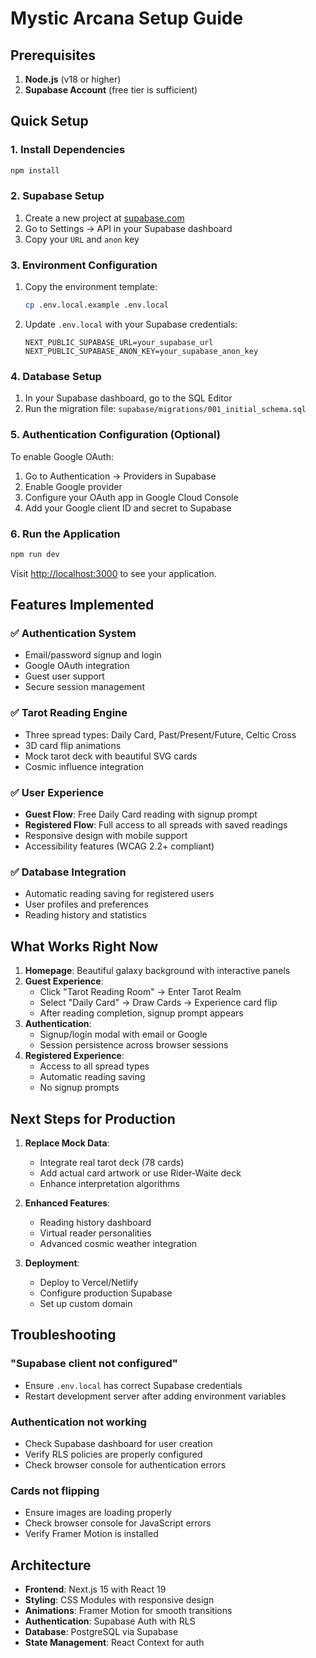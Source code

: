 # Mystic Arcana Setup Guide

## Prerequisites

1. **Node.js** (v18 or higher)
2. **Supabase Account** (free tier is sufficient)

## Quick Setup

### 1. Install Dependencies

```bash
npm install
```

### 2. Supabase Setup

1. Create a new project at [supabase.com](https://supabase.com)
2. Go to Settings → API in your Supabase dashboard
3. Copy your `URL` and `anon` key

### 3. Environment Configuration

1. Copy the environment template:

   ```bash
   cp .env.local.example .env.local
   ```

2. Update `.env.local` with your Supabase credentials:
   ```
   NEXT_PUBLIC_SUPABASE_URL=your_supabase_url
   NEXT_PUBLIC_SUPABASE_ANON_KEY=your_supabase_anon_key
   ```

### 4. Database Setup

1. In your Supabase dashboard, go to the SQL Editor
2. Run the migration file: `supabase/migrations/001_initial_schema.sql`

### 5. Authentication Configuration (Optional)

To enable Google OAuth:

1. Go to Authentication → Providers in Supabase
2. Enable Google provider
3. Configure your OAuth app in Google Cloud Console
4. Add your Google client ID and secret to Supabase

### 6. Run the Application

```bash
npm run dev
```

Visit [http://localhost:3000](http://localhost:3000) to see your application.

## Features Implemented

### ✅ Authentication System

- Email/password signup and login
- Google OAuth integration
- Guest user support
- Secure session management

### ✅ Tarot Reading Engine

- Three spread types: Daily Card, Past/Present/Future, Celtic Cross
- 3D card flip animations
- Mock tarot deck with beautiful SVG cards
- Cosmic influence integration

### ✅ User Experience

- **Guest Flow**: Free Daily Card reading with signup prompt
- **Registered Flow**: Full access to all spreads with saved readings
- Responsive design with mobile support
- Accessibility features (WCAG 2.2+ compliant)

### ✅ Database Integration

- Automatic reading saving for registered users
- User profiles and preferences
- Reading history and statistics

## What Works Right Now

1. **Homepage**: Beautiful galaxy background with interactive panels
2. **Guest Experience**:
   - Click "Tarot Reading Room" → Enter Tarot Realm
   - Select "Daily Card" → Draw Cards → Experience card flip
   - After reading completion, signup prompt appears
3. **Authentication**:
   - Signup/login modal with email or Google
   - Session persistence across browser sessions
4. **Registered Experience**:
   - Access to all spread types
   - Automatic reading saving
   - No signup prompts

## Next Steps for Production

1. **Replace Mock Data**:
   - Integrate real tarot deck (78 cards)
   - Add actual card artwork or use Rider-Waite deck
   - Enhance interpretation algorithms

2. **Enhanced Features**:
   - Reading history dashboard
   - Virtual reader personalities
   - Advanced cosmic weather integration

3. **Deployment**:
   - Deploy to Vercel/Netlify
   - Configure production Supabase
   - Set up custom domain

## Troubleshooting

### "Supabase client not configured"

- Ensure `.env.local` has correct Supabase credentials
- Restart development server after adding environment variables

### Authentication not working

- Check Supabase dashboard for user creation
- Verify RLS policies are properly configured
- Check browser console for authentication errors

### Cards not flipping

- Ensure images are loading properly
- Check browser console for JavaScript errors
- Verify Framer Motion is installed

## Architecture

- **Frontend**: Next.js 15 with React 19
- **Styling**: CSS Modules with responsive design
- **Animations**: Framer Motion for smooth transitions
- **Authentication**: Supabase Auth with RLS
- **Database**: PostgreSQL via Supabase
- **State Management**: React Context for auth
